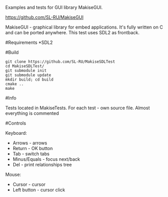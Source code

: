 Examples and tests for GUI library MakiseGUI. 

https://github.com/SL-RU/MakiseGUI

MakiseGUI - graphical library for embed applications. It's fully written on C and can be ported anywhere. This test uses SDL2 as frontback.

#Requirements
*SDL2

#Build

```
git clone https://github.com/SL-RU/MakiseSDLTest
cd MakiseSDLTest/
git submodule init
git submodule update
mkdir build; cd build
cmake ..
make
```

#Info

Tests located in MakiseTests. For each test - own source file. Almost everything is commented

#Controls

Keyboard:
* Arrows - arrows
* Return - OK button
* Tab - switch tabs
* Minus/Equals - focus next/back
* Del - print relationships tree

Mouse:
* Cursor - cursor
* Left button - cursor click

